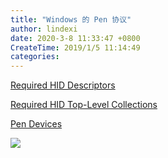 ```yaml
---
title: "Windows 的 Pen 协议"
author: lindexi
date: 2020-3-8 11:33:47 +0800
CreateTime: 2019/1/5 11:14:49
categories: 
---
```



<!--more-->


<!-- CreateTime:2019/1/5 11:14:49 -->

<!-- csdn -->

[Required HID Descriptors](https://docs.microsoft.com/en-us/windows-hardware/design/component-guidelines/required-hid-descriptors )

[Required HID Top-Level Collections](https://docs.microsoft.com/en-us/windows-hardware/design/component-guidelines/required-hid-top-level-collections )

[Pen Devices ](https://docs.microsoft.com/en-us/windows-hardware/design/component-guidelines/pen-devices )

![](http://image.acmx.xyz/lindexi%2F201915111149796)

